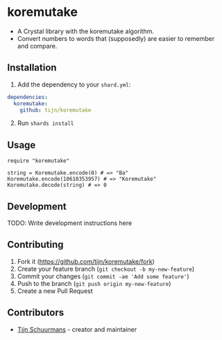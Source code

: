 # koremutake

* A Crystal library with the koremutake algorithm.
* Convert numbers to words that (supposedly) are easier to remember and compare.

## Installation

1. Add the dependency to your `shard.yml`:
```yaml
dependencies:
  koremutake:
    github: tijn/koremutake
```
2. Run `shards install`

## Usage

```crystal
require "koremutake"

string = Koremutake.encode(0) # => "Ba"
Koremutake.encode(10610353957) # => "Koremutake"
Koremutake.decode(string) # => 0
```

## Development

TODO: Write development instructions here

## Contributing

1. Fork it (<https://github.com/tijn/koremutake/fork>)
2. Create your feature branch (`git checkout -b my-new-feature`)
3. Commit your changes (`git commit -am 'Add some feature'`)
4. Push to the branch (`git push origin my-new-feature`)
5. Create a new Pull Request

## Contributors

- [Tijn Schuurmans](https://github.com/tijn) - creator and maintainer
